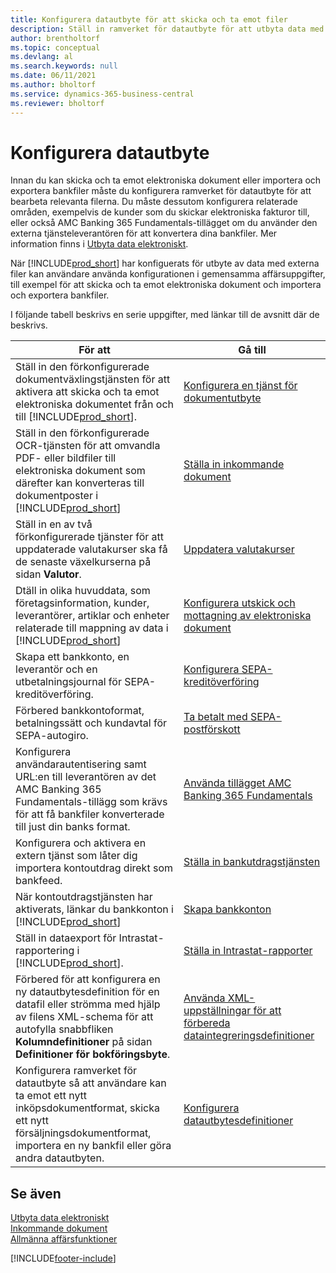```yaml
---
title: Konfigurera datautbyte för att skicka och ta emot filer
description: Ställ in ramverket för datautbyte för att utbyta data med externa filer; att skicka och ta emot elektroniska dokument eller importera och exportera bankfiler.
author: brentholtorf
ms.topic: conceptual
ms.devlang: al
ms.search.keywords: null
ms.date: 06/11/2021
ms.author: bholtorf
ms.service: dynamics-365-business-central
ms.reviewer: bholtorf
---
```

# <a name="setting-up-data-exchange"></a>Konfigurera datautbyte

Innan du kan skicka och ta emot elektroniska dokument eller importera och exportera bankfiler måste du konfigurera ramverket för datautbyte för att bearbeta relevanta filerna. Du måste dessutom konfigurera relaterade områden, exempelvis de kunder som du skickar elektroniska fakturor till, eller också AMC Banking 365 Fundamentals-tillägget om du använder den externa tjänsteleverantören för att konvertera dina bankfiler. Mer information finns i [Utbyta data elektroniskt](across-data-exchange.md).  

 När [!INCLUDE[prod_short](includes/prod_short.md)] har konfiguerats för utbyte av data med externa filer kan användare använda konfigurationen i gemensamma affärsuppgifter, till exempel för att skicka och ta emot elektroniska dokument och importera och exportera bankfiler.  

 I följande tabell beskrivs en serie uppgifter, med länkar till de avsnitt där de beskrivs.  

|**För att**|**Gå till**|  
|------------|-------------|  
|Ställ in den förkonfigurerade dokumentväxlingstjänsten för att aktivera att skicka och ta emot elektroniska dokumentet från och till [!INCLUDE[prod_short](includes/prod_short.md)].|[Konfigurera en tjänst för dokumentutbyte](across-how-to-set-up-a-document-exchange-service.md)|  
|Ställ in den förkonfigurerade OCR-tjänsten för att omvandla PDF- eller bildfiler till elektroniska dokument som därefter kan konverteras till dokumentposter i [!INCLUDE[prod_short](includes/prod_short.md)]|[Ställa in inkommande dokument](across-how-setup-income-documents.md)|  
|Ställ in en av två förkonfigurerade tjänster för att uppdaterade valutakurser ska få de senaste växelkurserna på sidan **Valutor**.|[Uppdatera valutakurser](finance-how-update-currencies.md)|  
|Dtäll in olika huvuddata, som företagsinformation, kunder, leverantörer, artiklar och enheter relaterade till mappning av data i [!INCLUDE[prod_short](includes/prod_short.md)]|[Konfigurera utskick och mottagning av elektroniska dokument](across-how-to-set-up-electronic-document-sending-and-receiving.md)|  
|Skapa ett bankkonto, en leverantör och en utbetalningsjournal för SEPA-kreditöverföring.|[Konfigurera SEPA-kreditöverföring](finance-make-payments-with-bank-data-conversion-service-or-sepa-credit-transfer.md#setting-up-sepa-credit-transfer)|  
|Förbered bankkontoformat, betalningssätt och kundavtal för SEPA-autogiro.|[Ta betalt med SEPA-postförskott](finance-collect-payments-with-sepa-direct-debit.md)|  
|Konfigurera användarautentisering samt URL:en till leverantören av det AMC Banking 365 Fundamentals-tillägg som krävs för att få bankfiler konverterade till just din banks format.|[Använda tillägget AMC Banking 365 Fundamentals](ui-extensions-amc-banking.md)|  
|Konfigurera och aktivera en extern tjänst som låter dig importera kontoutdrag direkt som bankfeed.|[Ställa in bankutdragstjänsten](bank-how-setup-bank-statement-service.md)|  
|När kontoutdragstjänsten har aktiverats, länkar du bankkonton i [!INCLUDE[prod_short](includes/prod_short.md)]|[Skapa bankkonton](bank-how-setup-bank-accounts.md)|  
|Ställ in dataexport för Intrastat-rapportering i [!INCLUDE[prod_short](includes/prod_short.md)].|[Ställa in Intrastat-rapporter](finance-how-setup-report-intrastat.md)|
|Förbered för att konfigurera en ny datautbytesdefinition för en datafil eller strömma med hjälp av filens XML-schema för att autofylla snabbfliken **Kolumndefinitioner** på sidan **Definitioner för bokföringsbyte**.|[Använda XML-uppställningar för att förbereda dataintegreringsdefinitioner](across-how-to-use-xml-schemas-to-prepare-data-exchange-definitions.md)|  
|Konfigurera ramverket för datautbyte så att användare kan ta emot ett nytt inköpsdokumentformat, skicka ett nytt försäljningsdokumentformat, importera en ny bankfil eller göra andra datautbyten.|[Konfigurera datautbytesdefinitioner](across-how-to-set-up-data-exchange-definitions.md)|  

## <a name="see-also"></a>Se även

[Utbyta data elektroniskt](across-data-exchange.md)  
[Inkommande dokument](across-income-documents.md)  
[Allmänna affärsfunktioner](ui-across-business-areas.md)  


[!INCLUDE[footer-include](includes/footer-banner.md)]

